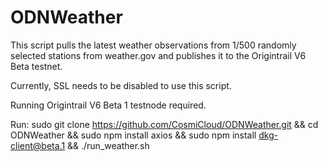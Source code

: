 # ODNWeather

This script pulls the latest weather observations from 1/500 randomly selected stations from weather.gov and publishes it to the Origintrail V6 Beta testnet.

Currently, SSL needs to be disabled to use this script.

Running Origintrail V6 Beta 1 testnode required.

Run: sudo git clone https://github.com/CosmiCloud/ODNWeather.git && cd ODNWeather && sudo npm install axios && sudo npm install dkg-client@beta.1 && ./run_weather.sh
